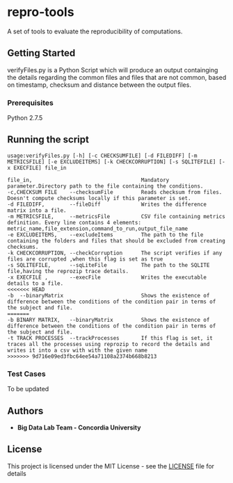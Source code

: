 # repro-tools
A set of tools to evaluate the reproducibility of computations.


## Getting Started

verifyFiles.py is a Python Script which will produce an output containging the details regarding the common files and files that are not common, based on timestamp, checksum and distance between the output files.

### Prerequisites

Python 2.7.5

## Running the script

```
usage:verifyFiles.py [-h] [-c CHECKSUMFILE] [-d FILEDIFF] [-m METRICSFILE] [-e EXCLUDEITEMS] [-k CHECKCORRUPTION] [-s SQLITEFILE] [-x EXECFILE] file_in

file_in,                                   Mandatory parameter.Directory path to the file containing the conditions.
-c,CHECKSUM FILE    --checksumFile         Reads checksum from files. Doesn't compute checksums locally if this parameter is set.
-d FILEDIFF,        --fileDiff             Writes the difference matrix into a file.
-m METRICSFILE,     --metricsFile          CSV file containing metrics definition. Every line contains 4 elements: metric_name,file_extension,command_to_run,output_file_name
-e EXCLUDEITEMS,    --excludeItems         The path to the file containing the folders and files that should be excluded from creating checksums.
-k CHECKCORRUPTION, --checkCorruption      The script verifies if any files are corrupted ,when this flag is set as true
-s SQLITEFILE,      --sqLiteFile           The path to the SQLITE file,having the reprozip trace details.
-x EXECFILE ,       --execFile             Writes the executable details to a file.
<<<<<<< HEAD
-b  --binaryMatrix                         Shows the existence of difference between the conditions of the condition pair in terms of the subject and file.
=======
-b BINARY MATRIX,   --binaryMatrix         Shows the existence of difference between the conditions of the condition pair in terms of the subject and file.
-t TRACK PROCESSES  --trackProcesses       If this flag is set, it traces all the processes using reprozip to record the details and writes it into a csv with with the given name
>>>>>>> 9d716e09ed3fbc64ee54a71108a2374b668b8213
```

### Test Cases

To be updated


## Authors

* **Big Data Lab Team - Concordia University**

## License

This project is licensed under the MIT License - see the [LICENSE](LICENSE) file for details



